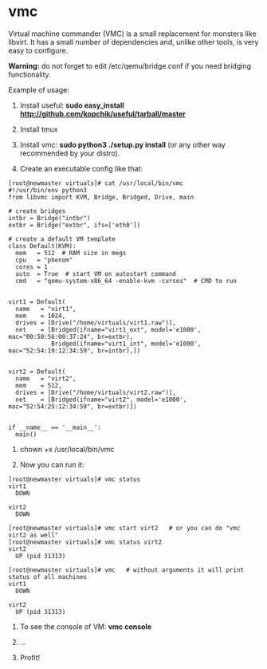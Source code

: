vmc
====

Virtual machine commander (VMC) is a small replacement for monsters like libvirt.
It has a small number of dependencies and, unlike other tools, is very
easy to configure. 

**Warning:** do not forget to edit /etc/qemu/bridge.conf if you need
bridging functionality.

Example of usage:

1. Install useful: **sudo easy_install http://github.com/kopchik/useful/tarball/master**

1. Install tmux

1. Install vmc: **sudo python3 ./setup.py install** (or any other way recommended by your distro).


1. Create an executable config like that:

~~~
[root@newmaster virtuals]# cat /usr/local/bin/vmc
#!/usr/bin/env python3
from libvmc import KVM, Bridge, Bridged, Drive, main

# create bridges
intbr = Bridge("intbr")
extbr = Bridge("extbr", ifs=['eth0'])

# create a default VM template
class Default(KVM):
  mem   = 512  # RAM size in megs
  cpu   = "phenom"
  cores = 1
  auto  = True  # start VM on autostart command
  cmd   = "qemu-system-x86_64 -enable-kvm -curses"  # CMD to run


virt1 = Default(
  name   = "virt1",
  mem    = 1024,
  drives = [Drive("/home/virtuals/virt1.raw")],
  net    = [Bridged(ifname="virt1_ext", model='e1000', mac="00:50:56:00:37:24", br=extbr),
            Bridged(ifname="virt1_int", model='e1000', mac="52:54:19:12:34:59", br=intbr),])


virt2 = Default(
  name   = "virt2",
  mem    = 512,
  drives = [Drive("/home/virtuals/virt2.raw")],
  net    = [Bridged(ifname="virt2", model='e1000', mac="52:54:25:12:34:59", br=extbr)])


if __name__ == '__main__':
  main()
~~~

1. chown +x /usr/local/bin/vmc

1. Now you can run it:

~~~
[root@newmaster virtuals]# vmc status
virt1
  DOWN

virt2
  DOWN

[root@newmaster virtuals]# vmc start virt2   # or you can do "vmc virt2 as well"
[root@newmaster virtuals]# vmc status virt2
virt2
  UP (pid 31313)

[root@newmaster virtuals]# vmc   # without arguments it will print status of all machines
virt1
  DOWN

virt2
  UP (pid 31313)

~~~

1. To see the console of VM: **vmc console <VMNAME>**

1. ...

1. Profit!
